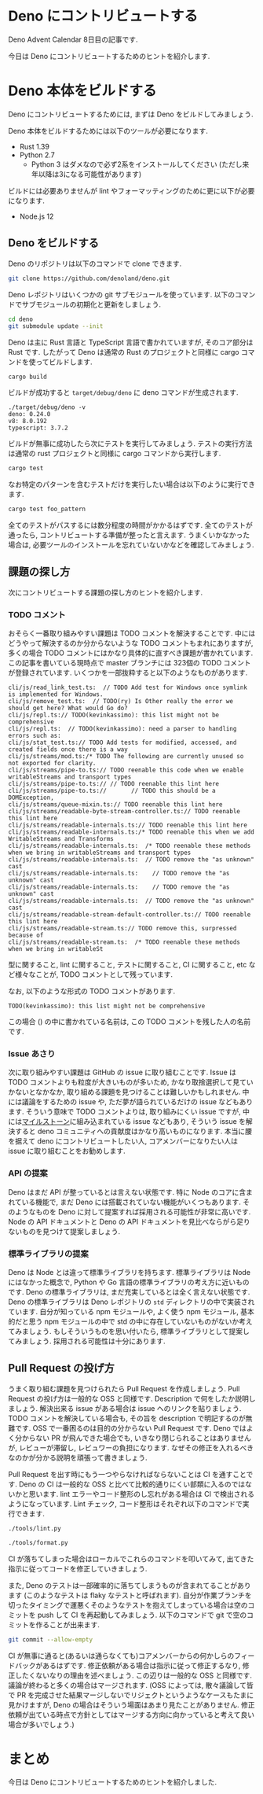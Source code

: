 # Deno にコントリビュートする

<!--
想定読者:
- TypeScript にある程度自信ありな人
- Rust は得意では無いけど, やれば出来ると思っている人
- プログラムの腕に自信ありだけど, まだ大きい OSS にはそこまで手を出せていない人
- OSS にコントリビュートするのはまだちょっと怖いけど, 背伸びをしてみたい気持ちもある人
-->

Deno Advent Calendar 8日目の記事です.

今日は Deno にコントリビュートするためのヒントを紹介します.

# Deno 本体をビルドする

Deno にコントリビュートするためには, まずは Deno をビルドしてみましょう.

Deno 本体をビルドするためには以下のツールが必要になります.

- Rust 1.39
- Python 2.7
  - Python 3 はダメなので必ず2系をインストールしてください (ただし来年以降は3になる可能性があります)

ビルドには必要ありませんが lint やフォーマッティングのために更に以下が必要になります.

- Node.js 12

## Deno をビルドする

Deno のリポジトリは以下のコマンドで clone できます.

```sh
git clone https://github.com/denoland/deno.git
```

Deno レポジトリはいくつかの git サブモジュールを使っています. 以下のコマンドでサブモジュールの初期化と更新をしましょう.

```sh
cd deno
git submodule update --init
```

Deno は主に Rust 言語と TypeScript 言語で書かれていますが, そのコア部分は Rust です. したがって Deno は通常の Rust のプロジェクトと同様に cargo コマンドを使ってビルドします.

```
cargo build
```

ビルドが成功すると `target/debug/deno` に deno コマンドが生成されます.

```console
./target/debug/deno -v
deno: 0.24.0
v8: 8.0.192
typescript: 3.7.2
```

ビルドが無事に成功したら次にテストを実行してみましょう. テストの実行方法は通常の rust プロジェクトと同様に cargo コマンドから実行します.

```sh
cargo test
```

なお特定のパターンを含むテストだけを実行したい場合は以下のように実行できます.

```sh
cargo test foo_pattern
```

全てのテストがパスするには数分程度の時間がかかるはずです. 全てのテストが通ったら, コントリビュートする準備が整ったと言えます. うまくいかなかった場合は, 必要ツールのインストールを忘れていないかなどを確認してみましょう.

## 課題の探し方

次にコントリビュートする課題の探し方のヒントを紹介します.

### TODO コメント

おそらく一番取り組みやすい課題は TODO コメントを解決することです. 中にはどうやって解決するのか分からないような TODO コメントもまれにありますが, 多くの場合 TODO コメントにはかなり具体的に直すべき課題が書かれています. この記事を書いている現時点で master ブランチには 323個の TODO コメントが登録されています. いくつかを一部抜粋すると以下のようなものがあります.

```
cli/js/read_link_test.ts:  // TODO Add test for Windows once symlink is implemented for Windows.
cli/js/remove_test.ts:  // TODO(ry) Is Other really the error we should get here? What would Go do?
cli/js/repl.ts:// TODO(kevinkassimo): this list might not be comprehensive
cli/js/repl.ts:  // TODO(kevinkassimo): need a parser to handling errors such as:
cli/js/stat_test.ts:// TODO Add tests for modified, accessed, and created fields once there is a way
cli/js/streams/mod.ts:/* TODO The following are currently unused so not exported for clarity.
cli/js/streams/pipe-to.ts:// TODO reenable this code when we enable writableStreams and transport types
cli/js/streams/pipe-to.ts:// // TODO reenable this lint here
cli/js/streams/pipe-to.ts://       // TODO this should be a DOMException,
cli/js/streams/queue-mixin.ts:// TODO reenable this lint here
cli/js/streams/readable-byte-stream-controller.ts:// TODO reenable this lint here
cli/js/streams/readable-internals.ts:// TODO reenable this lint here
cli/js/streams/readable-internals.ts:/* TODO reenable this when we add WritableStreams and Transforms
cli/js/streams/readable-internals.ts:  /* TODO reenable these methods when we bring in writableStreams and transport types
cli/js/streams/readable-internals.ts:  // TODO remove the "as unknown" cast
cli/js/streams/readable-internals.ts:    // TODO remove the "as unknown" cast
cli/js/streams/readable-internals.ts:    // TODO remove the "as unknown" cast
cli/js/streams/readable-internals.ts:  // TODO remove the "as unknown" cast
cli/js/streams/readable-stream-default-controller.ts:// TODO reenable this lint here
cli/js/streams/readable-stream.ts:// TODO remove this, surpressed because of
cli/js/streams/readable-stream.ts:  /* TODO reenable these methods when we bring in writableSt
```

型に関すること, lint に関すること, テストに関すること, CI に関すること, etc など様々なことが, TODO コメントとして残っています.

なお, 以下のような形式の TODO コメントがあります.

```
TODO(kevinkassimo): this list might not be comprehensive
```

この場合 () の中に書かれている名前は, この TODO コメントを残した人の名前です.

### Issue あさり

次に取り組みやすい課題は GitHub の issue に取り組むことです. Issue は TODO コメントよりも粒度が大きいものが多いため, かなり取捨選択して見ていかないとなかなか, 取り組める課題を見つけることは難しいかもしれません. 中には議論をするための issue や, ただ夢が語られているだけの issue などもあります. そういう意味で TODO コメントよりは, 取り組みにくい issue ですが, 中には[マイルストーン](https://github.com/denoland/deno/issues/2473)に組み込まれている issue などもあり, そういう issue を解決すると deno コミュニティへの貢献度はかなり高いものになります. 本当に腰を据えて deno にコントリビュートしたい人, コアメンバーになりたい人は issue に取り組むことをお勧めします.

### API の提案

Deno はまだ API が整っているとは言えない状態です. 特に Node のコアに含まれている機能で, まだ Deno には搭載されていない機能がいくつもあります. そのようなものを Deno に対して提案すれば採用される可能性が非常に高いです. Node の API ドキュメントと Deno の API ドキュメントを見比べならがら足りないものを見つけて提案しましょう.

### 標準ライブラリの提案

Deno は Node とは違って標準ライブラリを持ちます. 標準ライブラリは Node にはなかった概念で, Python や Go 言語の標準ライブラリの考え方に近いものです. Deno の標準ライブラリは, まだ充実しているとは全く言えない状態です. Deno の標準ライブラリは Deno レポジトリの `std` ディレクトリの中で実装されています. 自分が知っている npm モジュールや, よく使う npm モジュール, 基本的だと思う npm モジュールの中で std の中に存在していないものがないか考えてみましょう. もしそういうものを思い付いたら, 標準ライブラリとして提案してみましょう. 採用される可能性は十分にあります.

## Pull Request の投げ方

うまく取り組む課題を見つけられたら Pull Request を作成しましょう. Pull Request の投げ方は一般的な OSS と同様です. Description で何をしたか説明しましょう. 解決出来る issue がある場合は issue へのリンクを貼りましょう. TODO コメントを解決している場合も, その旨を description で明記するのが無難です. OSS で一番困るのは目的の分からない Pull Request です. Deno ではよく分からない PR が飛んできた場合でも, いきなり閉じられることはありませんが, レビューが滞留し, レビュワーの負担になります. なぜその修正を入れるべきなのかが分かる説明を頑張って書きましょう.

Pull Request を出す時にもう一つやらなければならないことは CI を通すことです. Deno の CI は一般的な OSS と比べて比較的通りにくい部類に入るのではないかと思います. lint エラーやコード整形のし忘れがある場合は CI で検出されるようになっています. Lint チェック, コード整形はそれぞれ以下のコマンドで実行できます.

```sh
./tools/lint.py
```

```sh
./tools/format.py
```

CI が落ちてしまった場合はローカルでこれらのコマンドを叩いてみて, 出てきた指示に従ってコードを修正していきましょう.

また, Deno のテストは一部確率的に落ちてしまうものが含まれてることがあります (このようなテストは flaky なテストと呼ばれます). 自分が作業ブランチを切ったタイミングで運悪くそのようなテストを抱えてしまっている場合は空のコミットを push して CI を再起動してみましょう. 以下のコマンドで git で空のコミットを作ることが出来ます.

```sh
git commit --allow-empty
```

CI が無事に通ると(あるいは通らなくても)コアメンバーからの何かしらのフィードバックがあるはずです. 修正依頼がある場合は指示に従って修正するなり, 修正したくないなりの理由を述べましょう. この辺りは一般的な OSS と同様です. 議論が終わると多くの場合はマージされます. (OSS によっては, 散々議論して皆で PR を完成させた結果マージしないでリジェクトというようなケースもたまに見かけますが, Deno の場合はそういう場面はあまり見たことがありません. 修正依頼が出ている時点で方針としてはマージする方向に向かっていると考えて良い場合が多いでしょう.)

# まとめ

今日は Deno にコントリビュートするためのヒントを紹介しました.
